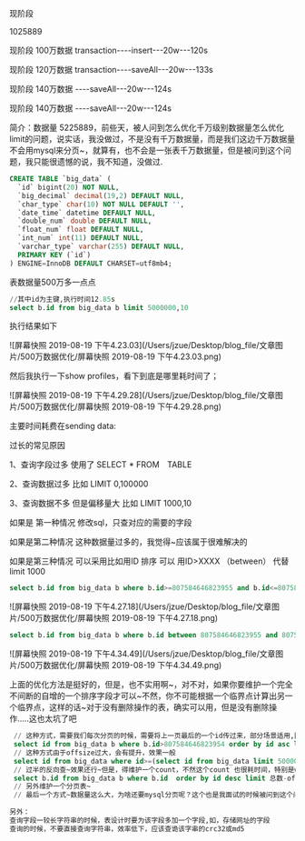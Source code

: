 现阶段

1025889

现阶段  100万数据 transaction----insert---20w---120s

现阶段  120万数据  transaction----saveAll---20w---133s

现阶段  140万数据 ----saveAll---20w---124s

现阶段  140万数据 ----saveAll---20w---124s



简介：数据量 5225889，前些天，被人问到怎么优化千万级别数据量怎么优化limit的问题，说实话，我没做过，不是没有千万数据量，而是我们这边千万数据量不会用mysql来分页~，就算有，也不会是一张表千万数据量，但是被问到这个问题，我只能很遗憾的说，我不知道，没做过.



```sql
CREATE TABLE `big_data` (
  `id` bigint(20) NOT NULL,
  `big_decimal` decimal(19,2) DEFAULT NULL,
  `char_type` char(10) NOT NULL DEFAULT '',
  `date_time` datetime DEFAULT NULL,
  `double_num` double DEFAULT NULL,
  `float_num` float DEFAULT NULL,
  `int_num` int(11) DEFAULT NULL,
  `varchar_type` varchar(255) DEFAULT NULL,
  PRIMARY KEY (`id`)
) ENGINE=InnoDB DEFAULT CHARSET=utf8mb4;
```





表数据量500万多一点点

```sql
//其中id为主键,执行时间12.85s
select b.id from big_data b limit 5000000,10
```

执行结果如下

![屏幕快照 2019-08-19 下午4.23.03](/Users/jzue/Desktop/blog_file/文章图片/500万数据优化/屏幕快照 2019-08-19 下午4.23.03.png)

然后我执行一下show profiles，看下到底是哪里耗时间了；

![屏幕快照 2019-08-19 下午4.29.28](/Users/jzue/Desktop/blog_file/文章图片/500万数据优化/屏幕快照 2019-08-19 下午4.29.28.png)



主要时间耗费在sending data:

过长的常见原因

1、查询字段过多 使用了 SELECT * FROM　TABLE

2、查询数据过多  比如 LIMIT 0,100000

3、查询数据不多 但是偏移量大 比如 LIMIT 1000,10



如果是 第一种情况  修改sql，只查对应的需要的字段

如果是第二种情况  这种数据量过多的，我觉得~应该属于很难解决的 

如果是第三种情况  可以采用比如用ID 排序 可以 用ID>XXXX （between） 代替 limit 1000


```sql
select b.id from big_data b where b.id>=807584646823955 and b.id<=807584646823964
```



![屏幕快照 2019-08-19 下午4.27.18](/Users/jzue/Desktop/blog_file/文章图片/500万数据优化/屏幕快照 2019-08-19 下午4.27.18.png)



```sql
select b.id from big_data b where b.id between 807584646823955 and 807584646823964;
```



![屏幕快照 2019-08-19 下午4.34.49](/Users/jzue/Desktop/blog_file/文章图片/500万数据优化/屏幕快照 2019-08-19 下午4.34.49.png)

上面的优化方法是挺好的，但是，也不实用啊~，对不对，如果你要维护一个完全不间断的自增的一个排序字段才可以~不然，你不可能根据一个临界点计算出另一个临界点，这样的话~对于没有删除操作的表，确实可以用，但是没有删除操作…..这也太坑了吧

```sql
 // 这种方式，需要我们每次分页的时候，需要将上一页最后的一个id传过来，部分场景适用,因为分页的时候，谁也不能保证用户会一页一页的连续的看，万一用户直接跳到某一页了呢，但是在预加载的地方任然有其适用性
 select id from big_data b where b.id>807584646823954 order by id asc limit 10;
 // 这种方式由于offsize过大，会有提升，效果一般
 select id from big_data where id>=(select id from big_data limit 5000000,1) order by id asc limit 10;
 // 过半的反向查~效果还行~但是，得维护一个count，不然这个count 也很耗时间，特别是where 条件过多的情况，那简直是，毫无适用性，而且order by 也需要做优化，可能还要加索引
 select b.id from big_data b where b.id  order by id desc limit 总数-offset-size,10
 // 另外维护一个分页表~
 // 最后一个方式~数据量这么大，为啥还要mysql分页呢？这个也是我面试的时候被问到这个问题很想说的，这个需求一点都不合理，然后我上面模拟的也是一种很极端的情况，rows 500万+平时应该很少
 
另外：
查询字段一较长字符串的时候，表设计时要为该字段多加一个字段,如，存储网址的字段 
查询的时候，不要直接查询字符串，效率低下，应该查诡该字串的crc32或md5 
```



